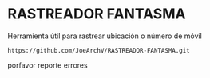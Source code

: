 # RASTREADOR FANTASMA
Herramienta útil para rastrear ubicación o número de móvil
```shell
https://github.com/JoeArchV/RASTREADOR-FANTASMA.git
```
porfavor reporte errores 
